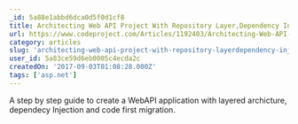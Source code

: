 ```yaml
---
_id: 5a88e1abbd6dca0d5f0d1cf8
title: Architecting Web API Project With Repository Layer,Dependency Injection And Entity Framework 6
url: https://www.codeproject.com/Articles/1192403/Architecting-Web-API-Project-With-Repository-Layer
category: articles
slug: 'architecting-web-api-project-with-repository-layerdependency-injection-and-entity-framework-6'
user_id: 5a83ce59d6eb0005c4ecda2c
createdOn: '2017-09-03T01:08:28.000Z'
tags: ['asp.net']
---
```


A step by step guide to create a WebAPI application with layered archicture, dependecy Injection and code first migration.
